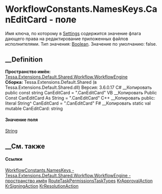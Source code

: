 # WorkflowConstants.NamesKeys.CanEditCard - поле
Имя ключа, по которому в [Settings](P_Tessa_Cards_CardTask_Settings.htm)
содержится значение флага дающего права на редактирование приложенных файлов
исполнителями. Тип значения:
[Boolean](https://learn.microsoft.com/dotnet/api/system.boolean). Значение по
умолчанию: false.
## __Definition
 **Пространство имён:**
[Tessa.Extensions.Default.Shared.Workflow.WorkflowEngine](N_Tessa_Extensions_Default_Shared_Workflow_WorkflowEngine.htm)  
 **Сборка:** Tessa.Extensions.Default.Shared (в
Tessa.Extensions.Default.Shared.dll) Версия: 3.6.0.17
C# __Копировать
     public const string CanEditCard = ".CanEditCard"
VB __Копировать
     Public Const CanEditCard As String = ".CanEditCard"
C++ __Копировать
     public:
    literal String^ CanEditCard = ".CanEditCard"
F# __Копировать
     static val mutable CanEditCard: string
#### Значение поля
[String](https://learn.microsoft.com/dotnet/api/system.string)
##  __См. также
#### Ссылки
[WorkflowConstants.NamesKeys -
](T_Tessa_Extensions_Default_Shared_Workflow_WorkflowEngine_WorkflowConstants_NamesKeys.htm)
[Tessa.Extensions.Default.Shared.Workflow.WorkflowEngine - пространство
имён](N_Tessa_Extensions_Default_Shared_Workflow_WorkflowEngine.htm)
[RouteTaskPermissionsTaskTypes](F_Tessa_Extensions_Default_Shared_Workflow_WorkflowEngine_WorkflowConstants_RouteTaskPermissionsTaskTypes.htm)
[KrApprovalAction](T_Tessa_Extensions_Default_Server_Workflow_WorkflowEngine_KrApprovalAction.htm)
[KrSigningAction](T_Tessa_Extensions_Default_Server_Workflow_WorkflowEngine_KrSigningAction.htm)
[KrResolutionAction](T_Tessa_Extensions_Default_Server_Workflow_WorkflowEngine_KrResolutionAction.htm)
